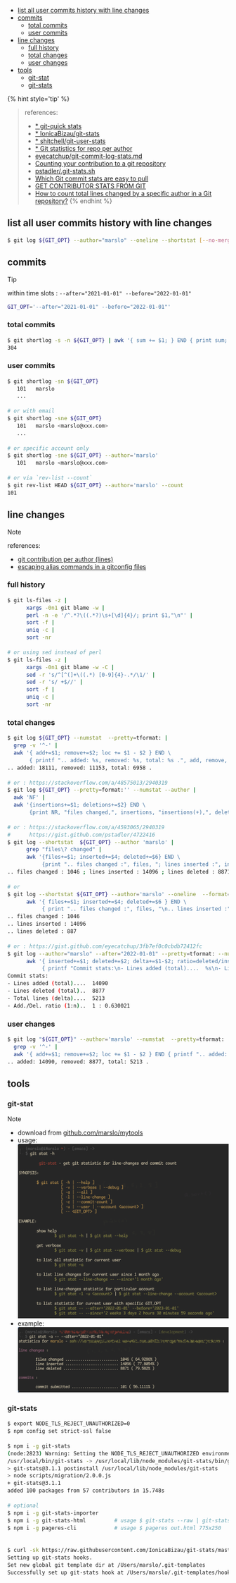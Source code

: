 <!-- START doctoc generated TOC please keep comment here to allow auto update -->
<!-- DON'T EDIT THIS SECTION, INSTEAD RE-RUN doctoc TO UPDATE -->

- [list all user commits history with line changes](#list-all-user-commits-history-with-line-changes)
- [commits](#commits)
  - [total commits](#total-commits)
  - [user commits](#user-commits)
- [line changes](#line-changes)
  - [full history](#full-history)
  - [total changes](#total-changes)
  - [user changes](#user-changes)
- [tools](#tools)
  - [git-stat](#git-stat)
  - [git-stats](#git-stats)

<!-- END doctoc generated TOC please keep comment here to allow auto update -->


{% hint style='tip' %}
> references:
> - [* git-quick stats](https://github.com/arzzen/git-quick-stats.git)
> - [* IonicaBizau/git-stats](https://github.com/IonicaBizau/git-stats)
> - [* shitchell/git-user-stats](https://gist.github.com/shitchell/783cc8a892ed1591eca2afeb65e8720a)
> - [* Git statistics for repo per author](https://coderwall.com/p/pek-yg/git-statistics-for-repo-per-author)
> - [eyecatchup/git-commit-log-stats.md](https://gist.github.com/eyecatchup/3fb7ef0c0cbdb72412fc)
> - [Counting your contribution to a git repository](https://shinglyu.com/web/2018/12/25/counting-your-contribution-to-a-git-repository.html)
> - [pstadler/.git-stats.sh](https://gist.github.com/pstadler/4722416)
> - [Which Git commit stats are easy to pull](https://stackoverflow.com/questions/1486819/which-git-commit-stats-are-easy-to-pull)
> - [GET CONTRIBUTOR STATS FROM GIT](https://www.lostindetails.com/articles/get-contributor-stats-from-git)
> - [How to count total lines changed by a specific author in a Git repository?](https://stackoverflow.com/a/7010890/2940319)
{% endhint %}

## list all user commits history with line changes
```bash
$ git log ${GIT_OPT} --author="marslo" --oneline --shortstat [--no-merges]
```

## commits

> [!TIP]
> within time slots : `--after="2021-01-01" --before="2022-01-01"`
> ```bash
> GIT_OPT='--after="2021-01-01" --before="2022-01-01"'
> ```

### total commits
```bash
$ git shortlog -s -n ${GIT_OPT} | awk '{ sum += $1; } END { print sum; }'
304
```

### user commits
```bash
$ git shortlog -sn ${GIT_OPT}
   101   marslo
   ...

# or with email
$ git shortlog -sne ${GIT_OPT}
   101   marslo <marslo@xxx.com>
   ...

# or specific account only
$ git shortlog -sne ${GIT_OPT} --author='marslo'
   101   marslo <marslo@xxx.com>

# or via `rev-list --count`
$ git rev-list HEAD ${GIT_OPT} --author='marslo' --count
101
```

## line changes

> [!NOTE]
> references:
> - [git contribution per author (lines)](https://stackoverflow.com/a/25480975/2940319)
> - [escaping alias commands in a gitconfig files](https://stackoverflow.com/q/7804170/2940319)

### full history
```bash
$ git ls-files -z |
      xargs -0n1 git blame -w |
      perl -n -e '/^.*?\((.*?)\s+[\d]{4}/; print $1,"\n"' |
      sort -f |
      uniq -c |
      sort -nr

# or using sed instead of perl
$ git ls-files -z |
      xargs -0n1 git blame -w -C |
      sed -r 's/^[^(]+\((.*) [0-9]{4}-.*/\1/' |
      sed -r 's/ +$//' |
      sort -f |
      uniq -c |
      sort -nr
```

### total changes
```bash
$ git log ${GIT_OPT} --numstat  --pretty=tformat: |
  grep -v '^-' |
  awk '{ add+=$1; remove+=$2; loc += $1 - $2 } END \
       { printf ".. added: %s, removed: %s, total: %s .", add, remove, loc }'
.. added: 18111, removed: 11153, total: 6958 .

# or : https://stackoverflow.com/a/48575013/2940319
$ git log ${GIT_OPT} --pretty=format:'' --numstat --author |
  awk 'NF' |
  awk '{insertions+=$1; deletions+=$2} END \
       {print NR, "files changed,", insertions, "insertions(+),", deletions, "deletions(+)"}';

# or : https://stackoverflow.com/a/4593065/2940319
#      https://gist.github.com/pstadler/4722416
$ git log --shortstat  ${GIT_OPT} --author 'marslo' |
      grep "files\? changed" |
      awk '{files+=$1; inserted+=$4; deleted+=$6} END \
           {print ".. files changed :", files, "; lines inserted :", inserted, "; lines deleted :", deleted , ";"}'
.. files changed : 1046 ; lines inserted : 14096 ; lines deleted : 8871 ;

# or
$ git log --shortstat ${GIT_OPT} --author='marslo' --oneline  --format=tformat: |
      awk '{ files+=$1; inserted+=$4; deleted+=$6 } END \
           { print ".. files changed :", files, "\n.. lines inserted :", inserted, "\n.. lines deleted :", deleted }'
.. files changed : 1046
.. lines inserted : 14096
.. lines deleted : 887

# or : https://gist.github.com/eyecatchup/3fb7ef0c0cbdb72412fc
$ git log --author="marslo" --after="2022-01-01" --pretty=tformat: --numstat |
      awk '{ inserted+=$1; deleted+=$2; delta+=$1-$2; ratio=deleted/inserted } END \
           { printf "Commit stats:\n- Lines added (total)....  %s\n- Lines deleted (total)..  %s\n- Total lines (delta)....  %s\n- Add./Del. ratio (1:n)..  1 : %s\n", inserted, deleted, delta, ratio  }' -
Commit stats:
- Lines added (total)....  14090
- Lines deleted (total)..  8877
- Total lines (delta)....  5213
- Add./Del. ratio (1:n)..  1 : 0.630021
```

### user changes
```bash
$ git log "${GIT_OPT}" --author='marslo' --numstat  --pretty=tformat: |
  grep -v '^-' |
  awk '{ add+=$1; remove+=$2; loc += $1 - $2 } END { printf ".. added: %s, removed: %s, total: %s .", add, remove, loc }'
.. added: 14090, removed: 8877, total: 5213 .
```


## tools
### git-stat

> [!NOTE]
> - download from [github.com/marslo/mytools](https://github.com/marslo/mytools/blob/master/itool/git-stat)
> - usage:
>   ![git stat --help](../../screenshot/git/git-stat-help.png)
> - example:
>   ![git stat --help](../../screenshot/git/git-stat-result.png)

### git-stats
```bash
$ export NODE_TLS_REJECT_UNAUTHORIZED=0
$ npm config set strict-ssl false

$ npm i -g git-stats
(node:2823) Warning: Setting the NODE_TLS_REJECT_UNAUTHORIZED environment variable to '0' makes TLS connections and HTTPS requests insecure by disabling certificate verification.
/usr/local/bin/git-stats -> /usr/local/lib/node_modules/git-stats/bin/git-stats
> git-stats@3.1.1 postinstall /usr/local/lib/node_modules/git-stats
> node scripts/migration/2.0.0.js
+ git-stats@3.1.1
added 100 packages from 57 contributors in 15.748s

# optional
$ npm i -g git-stats-importer
$ npm i -g git-stats-html         # usage $ git-stats --raw | git-stats-html -o out.html
$ npm i -g pageres-cli            # usage $ pageres out.html 775x250


$ curl -sk https://raw.githubusercontent.com/IonicaBizau/git-stats/master/scripts/init-git-post-commit | bash
Setting up git-stats hooks.
Set new global git template dir at /Users/marslo/.git-templates
Successfully set up git-stats hook at /Users/marslo/.git-templates/hooks/post-commit.
```
